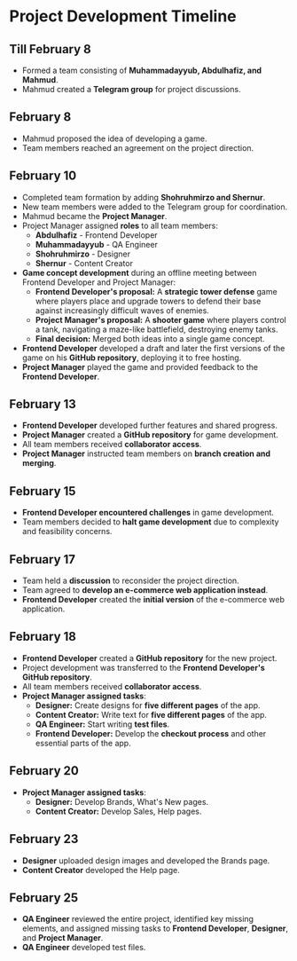 # Project Development Timeline

## Till February 8
- Formed a team consisting of **Muhammadayyub, Abdulhafiz, and Mahmud**.
- Mahmud created a **Telegram group** for project discussions.

## February 8
- Mahmud proposed the idea of developing a game.
- Team members reached an agreement on the project direction.

## February 10
- Completed team formation by adding **Shohruhmirzo and Shernur**.
- New team members were added to the Telegram group for coordination.
- Mahmud became the **Project Manager**.
- Project Manager assigned **roles** to all team members:
  - **Abdulhafiz** - Frontend Developer
  - **Muhammadayyub** - QA Engineer
  - **Shohruhmirzo** - Designer
  - **Shernur** - Content Creator
- **Game concept development** during an offline meeting between Frontend Developer and Project Manager:
  - **Frontend Developer's proposal:** A **strategic tower defense** game where players place and upgrade towers to defend their base against increasingly difficult waves of enemies.
  - **Project Manager's proposal:** A **shooter game** where players control a tank, navigating a maze-like battlefield, destroying enemy tanks.
  - **Final decision:** Merged both ideas into a single game concept.
- **Frontend Developer** developed a draft and later the first versions of the game on his **GitHub repository**, deploying it to free hosting.
- **Project Manager** played the game and provided feedback to the **Frontend Developer**.

## February 13
- **Frontend Developer** developed further features and shared progress.
- **Project Manager** created a **GitHub repository** for game development.
- All team members received **collaborator access**.
- **Project Manager** instructed team members on **branch creation and merging**.

## February 15
- **Frontend Developer encountered challenges** in game development.
- Team members decided to **halt game development** due to complexity and feasibility concerns.

## February 17
- Team held a **discussion** to reconsider the project direction.
- Team agreed to **develop an e-commerce web application instead**.
- **Frontend Developer** created the **initial version** of the e-commerce web application.

## February 18
- **Frontend Developer** created a **GitHub repository** for the new project.
- Project development was transferred to the **Frontend Developer's GitHub repository**.
- All team members received **collaborator access**.
- **Project Manager assigned tasks**:
  - **Designer:** Create designs for **five different pages** of the app.
  - **Content Creator:** Write text for **five different pages** of the app.
  - **QA Engineer:** Start writing **test files**.
  - **Frontend Developer:** Develop the **checkout process** and other essential parts of the app.

## February 20
- **Project Manager assigned tasks**:
  - **Designer:** Develop Brands, What's New pages.
  - **Content Creator:** Develop Sales, Help pages.

## February 23
- **Designer** uploaded design images and developed the Brands page.
- **Content Creator** developed the Help page.

## February 25
- **QA Engineer** reviewed the entire project, identified key missing elements, and assigned missing tasks to **Frontend Developer**, **Designer**, and **Project Manager**.
- **QA Engineer** developed test files.
